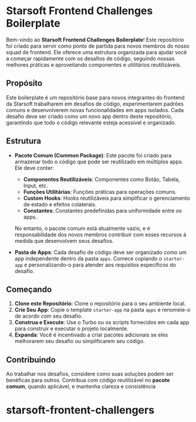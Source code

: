 # Starsoft Frontend Challenges Boilerplate

Bem-vindo ao **Starsoft Frontend Challenges Boilerplate**! Este repositório foi criado para servir como ponto de partida para novos membros do nosso squad de frontend. Ele oferece uma estrutura organizada para ajudar você a começar rapidamente com os desafios de código, seguindo nossas melhores práticas e aproveitando componentes e utilitários reutilizáveis.

## Propósito

Este boilerplate é um repositório base para novos integrantes do frontend da Starsoft trabalharem em desafios de código, experimentarem padrões comuns e desenvolverem novas funcionalidades em apps isolados. Cada desafio deve ser criado como um novo app dentro deste repositório, garantindo que todo o código relevante esteja acessível e organizado.

## Estrutura

- **Pacote Comum (Common Package)**: Este pacote foi criado para armazenar todo o código que pode ser reutilizado em múltiplos apps. Ele deve conter:

  - **Componentes Reutilizáveis**: Componentes como Botão, Tabela, Input, etc.
  - **Funções Utilitárias**: Funções práticas para operações comuns.
  - **Custom Hooks**: Hooks reutilizáveis para simplificar o gerenciamento de estado e efeitos colaterais.
  - **Constantes**: Constantes predefinidas para uniformidade entre os apps.

  No entanto, o pacote comum está atualmente vazio, e é responsabilidade dos novos membros contribuir com esses recursos à medida que desenvolvem seus desafios.

- **Pasta de Apps**: Cada desafio de código deve ser organizado como um app independente dentro da pasta `apps`. Comece copiando o `starter-app` e personalizando-o para atender aos requisitos específicos do desafio.

## Começando

1. **Clone este Repositório**: Clone o repositório para o seu ambiente local.
2. **Crie Seu App**: Copie o template `starter-app` na pasta `apps` e renomeie-o de acordo com seu desafio.
3. **Construa e Execute**: Use o Turbo ou os scripts fornecidos em cada app para construir e executar o projeto localmente.
4. **Expanda**: Você é incentivado a criar pacotes adicionais se eles melhorarem seu desafio ou simplificarem seu código.

## Contribuindo

Ao trabalhar nos desafios, considere como suas soluções podem ser benéficas para outros. Contribua com código reutilizável no **pacote comum**, quando aplicável, e mantenha clareza e consistência
# starsoft-frontent-challengers
